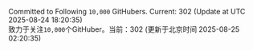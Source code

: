 Committed to Following `10,000` GitHubers. Current: <!-- FOLLOWING_COUNT -->302<!-- FOLLOWING_COUNT --> (Update at UTC <!-- LAST_UPDATED -->2025-08-24 18:20:35<!-- LAST_UPDATED -->)<br>
致力于关注`10,000`个GitHuber。当前：<!-- FOLLOWING_COUNT -->302<!-- FOLLOWING_COUNT --> (更新于北京时间 <!-- LAST_UPDATED_CST -->2025-08-25 02:20:35<!-- LAST_UPDATED_CST -->)
